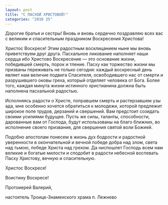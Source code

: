 ```yaml
---
layout: post
title: "С ПАСХОЙ ХРИСТОВОЙ!"
categories: "2010 25"
---
```


Дорогие братья и сестры! Вновь и вновь сердечно поздравляю всех вас с великим и спасительным праздником Воскресения Христова!

Христос Воскресе! Этим радостным восклицанием ныне мы вновь приветствуем друг друга. Пасхальное ликование наполняет наши сердца ибо Христово Воскресение — это основание жизни, победившей смерть, порок и тление. Пасху как торжество жизни мы призваны переживать не только сегодня: каждый воскресный день являет нам величие подвига Спасителя, освободившего нас от смерти и разрушившего оковы греха, который отделяет человека от Бога. Более того, каждая минута жизни истинного христианина должна быть наполнена пасхальной радостью.

Исполняясь радости о Христе, поправшем смерть и растерзавшем узы ада, мне особенно хочется обратиться к молодежи, которой предлежит широкое поле трудов, дерзаний и свершений. Вам предстоит созидать своими усилиями будущее. Пусть же силы, таланты, способности, дарованные вам от Господа, будут использованы на благо ближних, во исполнение своего призвания, для свершения святой воли Божией.

Подобно апостолам понесем в жизнь дух бодрости и радостной уверенности в окончательной и вечной победе добра над злом, света над тьмою, победе Христа над грехом. Да ниспошлет Господь всем нам великие и богатые милости и сподобит в радости небесной воспевать Пасху Христову, вечную и спасительную.

Христос Воскресе!

Воистину Воскресе!

Протоиерей Валерий,

настоятель Троице-Знаменского храма п. Лежнево



